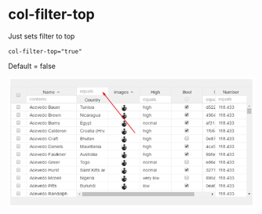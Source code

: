 # col-filter-top

Just sets filter to top

```
col-filter-top="true"
```

Default = false

![](../vgridanimation/filtertop.png)